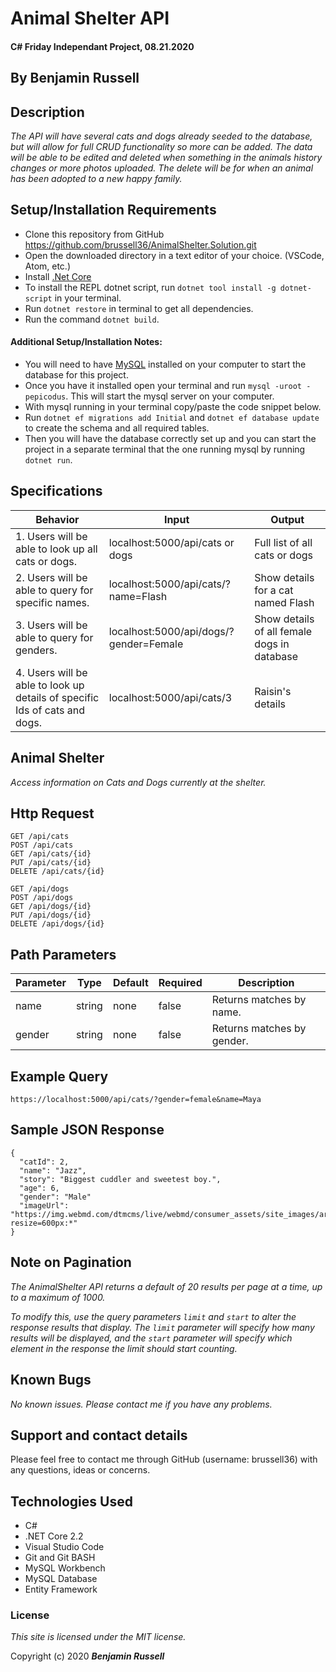 
# Animal Shelter API

#### C# Friday Independant Project, 08.21.2020

## By Benjamin Russell

## Description

_The API will have several cats and dogs already seeded to the database, but will allow for full CRUD functionality so more can be added. The data will be able to be edited and deleted when something in the animals history changes or more photos uploaded. The delete will be for when an animal has been adopted to a new happy family._

## Setup/Installation Requirements

* Clone this repository from GitHub https://github.com/brussell36/AnimalShelter.Solution.git
* Open the downloaded directory in a text editor of your choice. (VSCode, Atom, etc.)
* Install [.Net Core](https://dotnet.microsoft.com/download/dotnet-core/2.2) 
* To install the REPL dotnet script, run `dotnet tool install -g dotnet-script` in your terminal.
* Run `dotnet restore` in terminal to get all dependencies.
* Run the command `dotnet build`.

#### Additional Setup/Installation Notes:

* You will need to have [MySQL](https://www.mysql.com/) installed on your computer to start the database for this project. 
* Once you have it installed open your terminal and run `mysql -uroot -pepicodus`. This will start the mysql server on your computer. 
* With mysql running in your terminal copy/paste the code snippet below.
* Run `dotnet ef migrations add Initial` and `dotnet ef database update` to create the schema and all required tables.
* Then you will have the database correctly set up and you can start the project in a separate terminal that the one running mysql by running `dotnet run`.

## Specifications

| Behavior | Input | Output |
| -------- | ----- | ------ |
| 1. Users will be able to look up all cats or dogs. | localhost:5000/api/cats or dogs | Full list of all cats or dogs |
| 2. Users will be able to query for specific names. | localhost:5000/api/cats/?name=Flash | Show details for a cat named Flash |
| 3. Users will be able to query for genders. | localhost:5000/api/dogs/?gender=Female | Show details of all female dogs in database |
| 4. Users will be able to look up details of specific Ids of cats and dogs.| localhost:5000/api/cats/3 | Raisin's details |

## Animal Shelter

_Access information on Cats and Dogs currently at the shelter._

## Http Request

```
GET /api/cats
POST /api/cats
GET /api/cats/{id}
PUT /api/cats/{id}
DELETE /api/cats/{id}
```
```
GET /api/dogs
POST /api/dogs
GET /api/dogs/{id}
PUT /api/dogs/{id}
DELETE /api/dogs/{id}
```
## Path Parameters

| Parameter | Type | Default | Required | Description |
| --------- | ---- | ------- | -------- | ----------- |
| name | string | none | false | Returns matches by name. |
| gender | string | none | false | Returns matches by gender. |

## Example Query

```https://localhost:5000/api/cats/?gender=female&name=Maya```

## Sample JSON Response

```
{
  "catId": 2,
  "name": "Jazz",
  "story": "Biggest cuddler and sweetest boy.",
  "age": 6,
  "gender": "Male"
  "imageUrl": "https://img.webmd.com/dtmcms/live/webmd/consumer_assets/site_images/article_thumbnails/other/cat_weight_other/1800x1200_cat_weight_other.jpg?resize=600px:*"
}
```

## Note on Pagination

_The AnimalShelter API returns a default of 20 results per page at a time, up to a maximum of 1000._

_To modify this, use the query parameters `limit` and `start` to alter the response results that display. The `limit` parameter will specify how many results will be displayed, and the `start` parameter will specify which element in the response the limit should start counting._

## Known Bugs

_No known issues. Please contact me if you have any problems._


## Support and contact details

Please feel free to contact me through GitHub (username: brussell36) with any questions, ideas or concerns.  

## Technologies Used

* C#
* .NET Core 2.2
* Visual Studio Code 
* Git and Git BASH 
* MySQL Workbench
* MySQL Database
* Entity Framework

### License

*This site is licensed under the MIT license.*

Copyright (c) 2020 **_Benjamin Russell_**